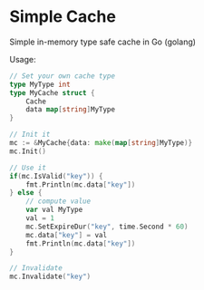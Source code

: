 # Simple Cache
Simple in-memory type safe cache in Go (golang)


Usage:

```go
// Set your own cache type
type MyType int
type MyCache struct {
    Cache
    data map[string]MyType
}

// Init it
mc := &MyCache{data: make(map[string]MyType)}
mc.Init()

// Use it
if(mc.IsValid("key")) {
    fmt.Println(mc.data["key"])
} else {
    // compute value
    var val MyType
    val = 1
    mc.SetExpireDur("key", time.Second * 60)
    mc.data["key"] = val
    fmt.Println(mc.data["key"])
}

// Invalidate
mc.Invalidate("key")

```
